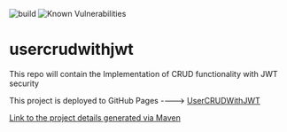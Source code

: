 ![build](https://github.com/faisalazam/usercrudwithjwt/actions/workflows/build.yml/badge.svg?event=push)
![Known Vulnerabilities](https://snyk.io/test/github/faisalazam/usercrudwithjwt/badge.svg)


# usercrudwithjwt
This repo will contain the Implementation of CRUD functionality with JWT security

This project is deployed to GitHub Pages ----> [UserCRUDWithJWT](https://faisalazam.github.io/usercrudwithjwt)

[Link to the project details generated via Maven](site/index.html)
